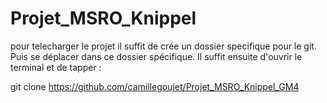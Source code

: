 # Projet_MSRO_Knippel
 
pour telecharger le projet il suffit de crée un dossier specifique pour le git.
Puis se déplacer dans ce dossier spécifique.
Il suffit ensuite d'ouvrir le terminal et de tapper :

git clone https://github.com/camillegoujet/Projet_MSRO_Knippel_GM4 
